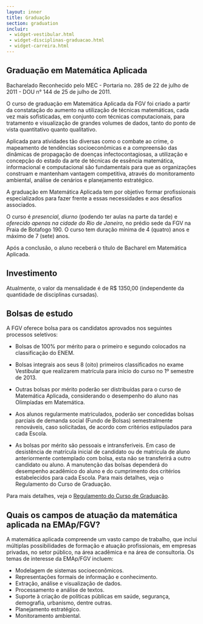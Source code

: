 ```yaml
---
layout: inner
title: Graduação
section: graduation
incluir:
 - widget-vestibular.html
 - widget-disciplinas-graduacao.html
 - widget-carreira.html
---
```


## Graduação em Matemática Aplicada

Bacharelado Reconhecido pelo MEC - Portaria no. 285 de 22 de julho de
2011 - DOU n° 144 de 25 de julho de 2011.

O curso de graduação em Matemática Aplicada da FGV foi criado a partir
da constatação do aumento na utilização de técnicas matemáticas, cada
vez mais sofisticadas, em conjunto com técnicas computacionais, para
tratamento e visualização de grandes volumes de dados, tanto do ponto
de vista quantitativo quanto qualitativo.

Aplicada para atividades tão diversas como o combate ao crime, o
mapeamento de tendências socioeconômicas e a compreensão das dinâmicas
de propagação de doenças infectocontagiosas, a utilização e concepção
do estado da arte de técnicas de essência matemática, informacional e
computacional são fundamentais para que as organizações construam e
mantenham vantagem competitiva, através do monitoramento ambiental,
análise de cenários e planejamento estratégico.

A graduação em Matemática Aplicada tem por objetivo formar
profissionais especializados para fazer frente a essas necessidades e
aos desafios associados.

O curso é *presencial*, *diurno* (podendo ter aulas na parte da tarde)
e *oferecido apenas na cidade do Rio de Janeiro*, no prédio sede da
FGV na Praia de Botafogo 190. O curso tem duração mínima de 4 (quatro)
anos e máximo de 7 (sete) anos.

Após a conclusão, o aluno receberá o título de Bacharel em Matemática
Aplicada.

## Investimento

Atualmente, o valor da mensalidade é de R$ 1350,00 (independente da
quantidade de disciplinas cursadas).

## Bolsas de estudo

A FGV oferece bolsa para os candidatos aprovados nos seguintes
processos seletivos:

- Bolsas de 100% por mérito para o primeiro e segundo colocados na
  classificação do ENEM.

- Bolsas integrais aos seus 8 (oito) primeiros classificados no exame
  Vestibular que realizarem matrícula para início do curso no 1º
  semestre de 2013.

- Outras bolsas por mérito poderão ser distribuídas para o curso de
  Matemática Aplicada, considerando o desempenho do aluno nas
  Olimpíadas em Matemática.

- Aos alunos regularmente matriculados, poderão ser concedidas bolsas
  parciais de demanda social (Fundo de Bolsas) semestralmente
  renováveis, caso solicitadas, de acordo com critérios estipulados
  para cada Escola.

- As bolsas por mérito são pessoais e intransferíveis. Em caso de
desistência de matrícula inicial de candidato ou de matrícula de aluno
anteriormente contemplado com bolsa, esta não se transferirá a outro
candidato ou aluno. A manutenção das bolsas dependerá do desempenho
acadêmico do aluno e do cumprimento dos critérios estabelecidos para
cada Escola.  Para mais detalhes, veja o Regulamento do Curso de
Graduação.

Para mais detalhes, veja o [Regulamento do Curso de Graduação](/files/regulamento-graduacao.pdf).


## Quais os campos de atuação da matemática aplicada na EMAp/FGV?

A matemática aplicada compreende um vasto campo de trabalho, que
inclui múltiplas possibilidades de formação e atuação profissionais,
em empresas privadas, no setor público, na área acadêmica e na área de
consultoria. Os temas de interesse da EMAp/FGV incluem:

- Modelagem de sistemas socioeconômicos.
- Representações formais de informação e conhecimento.
- Extração, análise e visualização de dados.
- Processamento e análise de textos.
- Suporte à criação de políticas públicas em saúde, segurança,
  demografia, urbanismo, dentre outras.
- Planejamento estratégico.
- Monitoramento ambiental.

